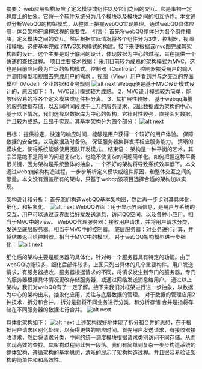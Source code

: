 摘要：
     web应用架构反应了定义模块或组件以及它们之间的交互。它是事物一定程度上的抽象。它将一个软件系统分为几个模块以及模块之间的相互协作。本文通过分析WebQQ的构架模式，从整体上把握webQQ实现原理。通过webQQ具体应用，体会架构在编程过程的重要性。
引言：
     首先将webQQ整体分为各个组件模块，定义模块之间的交互。然后根据实际情况将各个组件分为3类，控制器，视图和模块。这便基本完成了MVC架构模式的构建。接下来便根据该mvc图完成其架构图的设计。这个主要是对于底层的设计，体现数据为中心的过程，旨在提供一个快速的查找过程。
项目主要技术依据：
     采用目前较为成熟的架构模式为MVC，这也是目前应用最为广泛的架构模式。控制器（Controler）控制器接受用户的输入并调用模型和视图去完成用户的需求 。视图（View）用户看到并与之交互的界面 模型（Model）企业数据和业务规则 
![alt next](http://b227.photo.store.qq.com/psb?/V10ymuAs4OUe9j/eu2KZjMr0XFIte3QIxu.dpLSl162NaTgu3aYi0JpJqg!/b/dGW2XIfQJwAA&bo=QgGYAAAAAAADAP4!)
Webqq便是基于MVC设计模式设计的，原因如下：
1，MVC设计模式较为成熟。
2，MVC设计模式较为简单，能够很容易的将各个定义模块或组件相分离。
3，其扩展性较好。
基于webqq海量的服务数据存储，以及同时间段成千上万的服务请求，因此数据成为架构的中心，基于以下情况，我们选择以数据库为中心的架构，它针对性较强，直接面对数据，并且较为成熟，且易于实现。其基本架构分为四个部分：
![alt next](http://b267.photo.store.qq.com/psb?/V10ymuAs4OUe9j/vf8wpvRcdX.25MqihaenAc*Avv0mZtfuzkjoFUti4qc!/b/dJPNMp9bLQAA&bo=KwJKAQAAAAADAEc!)   
    
目标：
     提供稳定，快速的响应时间，能够是用户获得一个较好的用户体验。
     保障数据的安全性，以及数据及时备份。
     保证服务器集群发挥相应服务能力。
     清晰的模块化，使得系统能够使用团队开发模式。
结束语：
     架构是一种平衡的艺术，其宗旨是绝不是简单的问题复杂化，也绝不使复杂的问题简单化。如何把握这种平衡很关键，因为架构是系统整体的抽象，一个不好的架构将导致系统效率低下。本文通过webqq架构构造过程，一步步解析定义模块或组件原因，和整体交互之间的思量。本文没有涵盖所有的架构，只基于webqq该项目选择合适的架构加以实现。

架构设计和分析：
首先我们构造webQQ基本架构图，然后再一步步对其具体化，细化，和抽象化。
![alt next](http://b228.photo.store.qq.com/psb?/V10ymuAs4OUe9j/mwJ2.TWNLPL5wVx54IfZ3E7gBnPnL7rs7BtUj1iGNvA!/b/dMbs.YeVAgAA&bo=KwJSAQAAAAADAF8!)
WebQQ界面：用于显示界面信息，是用户与系统的交互，用户可以通过该界面给好友发送消息，访问QQ空间，以及各种小应用。相当于MVC中的view。
WebQQ代理服务器：接收用户请求，并将用户请求分类，发送至底层服务器。相当于MVC中的控制器。
底层服务器：对业务进行计算，并将结果返回给控制器。相当于MVC中的模型。
对于webQQ架构模型进一步细化：
![alt next](http://b268.photo.store.qq.com/psb?/V10ymuAs4OUe9j/vYTwxhS4LnMuKmUVftuYzfn8rvNxb30I6PljJFhUuzE!/b/dHm*wJ8gJwAA&bo=KwJOAQAAAAADAEM!)





细化后的架构主要是服务器的具体化，针对每一个服务器具有特定的功能。由于webQQ功能较多，细化后部件较多，上图只列出具体的几个重要构件。用户发送请求，有服务器接收，服务器根据请求的不同，将请求发生到专门的服务器，专门的服务器根据具体情况更改存储服务器，或通过网络发送消息给用户。
通过以上架构，我们对webQQ有了一定了解。接下来我们对框架进行进一步抽象，以数据为中心的架构出来，抽象化应用，关注与底层数据的管理。
对于数据的管理应用2钟技术，拆分和合并。
拆分是指将不同业务进行分类，和分析存储
合并是指将存储在不同服务器的数据进行合并。
![alt next](http://b266.photo.store.qq.com/psb?/V10ymuAs4OUe9j/qfZubqfCLCai3k1UZ8micc1kAaaUygRp26sdDmrauCg!/b/dG.Zkp52LQAA&bo=KwJBAQAAAAADAEw!)

具体化架构如下：
![alt next](http://b227.photo.store.qq.com/psb?/V10ymuAs4OUe9j/ANBkq5RjTISxGaUlbgYyM1EUA6L5EvDkG6ZMxvPsApc!/b/dMYtWIdlJwAA&bo=YwK.AQAAAAABAPk!)
上述架构很好地体现了拆分和合并的思想，在于根据用户请求区别化处理，以获得更快的响应时间。首先用户发送请求，有接收器接收请求，然后将请求分类，中间的统一调度模块根据请求类别访问不同存储。从而实现高效的查找。其架构过程到此告一段落。我们有简单到复杂一步步构造系统的整体架构，遵循架构的基本思想，清晰的展示了架构构造过程。并且很容易验证架构的简单性和和高效性。





